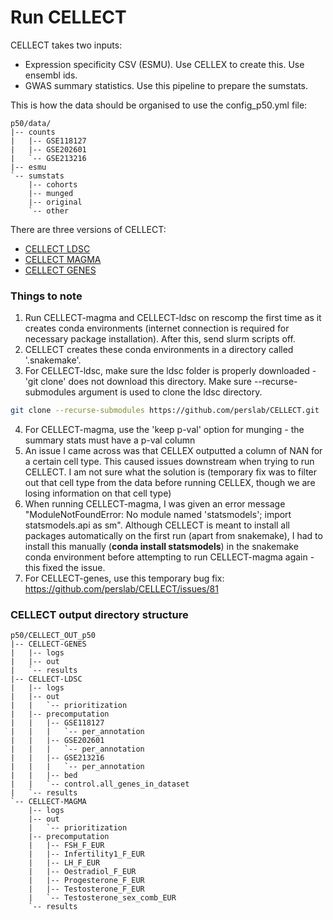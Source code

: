 # Run CELLECT
CELLECT takes two inputs:
- Expression specificity CSV (ESMU). Use CELLEX to create this. Use ensembl ids.
- GWAS summary statistics. Use this pipeline to prepare the sumstats.

This is how the data should be organised to use the config_p50.yml file:
```
p50/data/
|-- counts
|   |-- GSE118127
|   |-- GSE202601
|   `-- GSE213216
|-- esmu
`-- sumstats
    |-- cohorts
    |-- munged
    |-- original
    `-- other
```

There are three versions of CELLECT:
- [CELLECT LDSC](https://github.com/perslab/CELLECT/wiki/CELLECT-LDSC-Tutorial)
- [CELLECT MAGMA](https://github.com/perslab/CELLECT/wiki/CELLECT-MAGMA-Tutorial)
- [CELLECT GENES](https://github.com/perslab/CELLECT/wiki/CELLECT-GENES-Tutorial)

### Things to note
1. Run CELLECT-magma and CELLECT-ldsc on rescomp the first time as it creates conda environments (internet connection is required for necessary package installation). After this, send slurm scripts off.
2. CELLECT creates these conda environments in a directory called '.snakemake'.
3. For CELLECT-ldsc, make sure the ldsc folder is properly downloaded - 'git clone' does not download this directory. Make sure --recurse-submodules argument is used to clone the ldsc directory.
``` bash
git clone --recurse-submodules https://github.com/perslab/CELLECT.git
```
4. For CELLECT-magma, use the 'keep p-val' option for munging - the summary stats must have a p-val column
5. An issue I came across was that CELLEX outputted a column of NAN for a certain cell type. This caused issues downstream when trying to run CELLECT. I am not sure what the solution is (temporary fix was to filter out that cell type from the data before running CELLEX, though we are losing information on that cell type)
6. When running CELLECT-magma, I was given an error message "ModuleNotFoundError: No module named 'statsmodels'; import statsmodels.api as sm". Although CELLECT is meant to install all packages automatically on the first run (apart from snakemake), I had to install this manually (**conda install statsmodels**) in the snakemake conda environment before attempting to run CELLECT-magma again - this fixed the issue.
7. For CELLECT-genes, use this temporary bug fix: https://github.com/perslab/CELLECT/issues/81

### CELLECT output directory structure
```
p50/CELLECT_OUT_p50
|-- CELLECT-GENES
|   |-- logs
|   |-- out
|   `-- results
|-- CELLECT-LDSC
|   |-- logs
|   |-- out
|   |   `-- prioritization
|   |-- precomputation
|   |   |-- GSE118127
|   |   |   `-- per_annotation
|   |   |-- GSE202601
|   |   |   `-- per_annotation
|   |   |-- GSE213216
|   |   |   `-- per_annotation
|   |   |-- bed
|   |   `-- control.all_genes_in_dataset
|   `-- results
`-- CELLECT-MAGMA
    |-- logs
    |-- out
    |   `-- prioritization
    |-- precomputation
    |   |-- FSH_F_EUR
    |   |-- Infertility1_F_EUR
    |   |-- LH_F_EUR
    |   |-- Oestradiol_F_EUR
    |   |-- Progesterone_F_EUR
    |   |-- Testosterone_F_EUR
    |   `-- Testosterone_sex_comb_EUR
    `-- results
```
